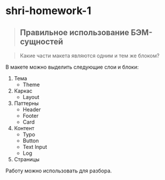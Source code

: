 # shri-homework-1

> ## Правильное использование БЭМ-сущностей

> Какие части макета являются одним и тем же блоком?

В макете можно выделить следующие слои и блоки:

1. Тема
   - Theme
2. Каркас
   - Layout
3. Паттерны
   - Header
   - Footer
   - Card
4. Контент
   - Typo
   - Button
   - Text Input
   - Log
5. Страницы

Работу можно использовать для разбора.
